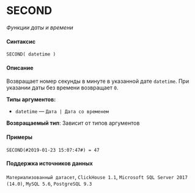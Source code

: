 # SECOND

_Функции даты и времени_

#### Синтаксис


```
SECOND( datetime )
```

#### Описание
Возвращает номер секунды в минуте в указанной дате `datetime`. При указании даты без времени возвращает `0`.

**Типы аргументов:**
- `datetime` — `Дата | Дата со временем`


**Возвращаемый тип**: Зависит от типов аргументов

#### Примеры

```
SECOND(#2019-01-23 15:07:47#) = 47
```


#### Поддержка источников данных

`Материализованный датасет`, `ClickHouse 1.1`, `Microsoft SQL Server 2017 (14.0)`, `MySQL 5.6`, `PostgreSQL 9.3`
